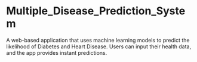 # Multiple_Disease_Prediction_System
A web-based application that uses machine learning models to predict the likelihood of Diabetes and Heart Disease. Users can input their health data, and the app provides instant predictions.
